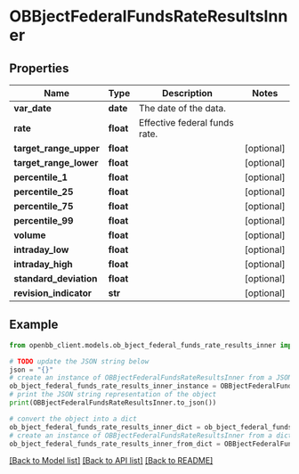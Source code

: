 # OBBjectFederalFundsRateResultsInner


## Properties

Name | Type | Description | Notes
------------ | ------------- | ------------- | -------------
**var_date** | **date** | The date of the data. | 
**rate** | **float** | Effective federal funds rate. | 
**target_range_upper** | **float** |  | [optional] 
**target_range_lower** | **float** |  | [optional] 
**percentile_1** | **float** |  | [optional] 
**percentile_25** | **float** |  | [optional] 
**percentile_75** | **float** |  | [optional] 
**percentile_99** | **float** |  | [optional] 
**volume** | **float** |  | [optional] 
**intraday_low** | **float** |  | [optional] 
**intraday_high** | **float** |  | [optional] 
**standard_deviation** | **float** |  | [optional] 
**revision_indicator** | **str** |  | [optional] 

## Example

```python
from openbb_client.models.ob_bject_federal_funds_rate_results_inner import OBBjectFederalFundsRateResultsInner

# TODO update the JSON string below
json = "{}"
# create an instance of OBBjectFederalFundsRateResultsInner from a JSON string
ob_bject_federal_funds_rate_results_inner_instance = OBBjectFederalFundsRateResultsInner.from_json(json)
# print the JSON string representation of the object
print(OBBjectFederalFundsRateResultsInner.to_json())

# convert the object into a dict
ob_bject_federal_funds_rate_results_inner_dict = ob_bject_federal_funds_rate_results_inner_instance.to_dict()
# create an instance of OBBjectFederalFundsRateResultsInner from a dict
ob_bject_federal_funds_rate_results_inner_from_dict = OBBjectFederalFundsRateResultsInner.from_dict(ob_bject_federal_funds_rate_results_inner_dict)
```
[[Back to Model list]](../README.md#documentation-for-models) [[Back to API list]](../README.md#documentation-for-api-endpoints) [[Back to README]](../README.md)


